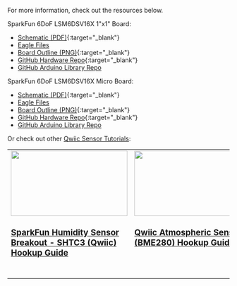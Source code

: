 For more information, check out the resources below.

SparkFun 6DoF LSM6DSV16X 1"x1" Board: 

* [Schematic (PDF)](assets/BoardFiles/SparkFun_6DoF_LSM6DSV16X-Schematic.pdf){:target="_blank"}
* [Eagle Files](assets/BoardFiles/SparkFun_6DoF_LSM6DSV16X-EagleFiles.zip)
* [Board Outline (PNG)](assets/BoardFiles/SparkFun_6DoF_LSM6DSV16X-BoardOutline.png){:target="_blank"}
* [GitHub Hardware Repo](https://github.com/sparkfun/SparkFun_6DoF_LSM6DSV16X){:target="_blank"}
* [GitHub Arduino Library Repo](https://github.com/sparkfun/SparkFun_LSM6DSV16X_Arduino_Library)

SparkFun 6DoF LSM6DSV16X Micro Board: 

* [Schematic (PDF)](assets/BoardFiles/SparkFun_Micro_6DoF_LSM6DSV16X-Schematic.pdf){:target="_blank"}
* [Eagle Files](assets/BoardFiles/SparkFun_Micro_6DoF_LSM6DSV16X-EagleFiles.zip)
* [Board Outline (PNG)](assets/BoardFiles/SparkFun_Micro_6DoF_LSM6DSV16X-BoardOutline.png){:target="_blank"}
* [GitHub Hardware Repo](https://github.com/sparkfun/SparkFun_6DoF_LSM6DSV16X){:target="_blank"}
* [GitHub Arduino Library Repo](https://github.com/sparkfun/SparkFun_LSM6DSV16X_Arduino_Library)

Or check out other [Qwiic Sensor Tutorials](https://learn.sparkfun.com/tutorials/tags/qwiic):

<table style="border-style:none">
    <tr>
        <td style="vertical-align: text-top;" width="264px">
            <a href="https://learn.sparkfun.com/tutorials/sparkfun-humidity-sensor-breakout---shtc3-qwiic-hookup-guide">
            <div style="text-align: center"><img src="https://cdn.sparkfun.com/assets/learn_tutorials/1/1/6/9/16467-SparkFun_Humidity_Sensor_Breakout_-_SHTC3__Qwiic_-01.jpg" style="width:264px; height:148px; object-fit:contain;"></div>
            <h3 style="vertical-align: left">SparkFun Humidity Sensor Breakout - SHTC3 (Qwiic) Hookup Guide
            </h3></a>
        </td>
        <td style="vertical-align: text-top;" width="264px">
            <div style="text-align: center"><a href="https://learn.sparkfun.com/tutorials/qwiic-atmospheric-sensor-bme280-hookup-guide">
            <img src="https://cdn.sparkfun.com/assets/parts/1/4/0/1/4/15440-SparkFun_Atmospheric_Sensor_Breakout_-_BME280__Qwiic_-04a.jpg" style="width:264px; height:148px; object-fit:contain;"></div>
            <h3 style="text-align: left">Qwiic Atmospheric Sensor (BME280) Hookup Guide
            </h3></a>
        </td>
        <td style="vertical-align: text-top;" width="264px">
            <div style="text-align: center"><a href="https://learn.sparkfun.com/tutorials/qwiic-tmp117-high-precision-digital-temperature-sensor-hookup-guide">
            <img src="https://cdn.sparkfun.com/assets/parts/1/4/4/3/0/15805-SparkFun_High_Precision_Temperature_Sensor_-_TMP117__Qwiic_-01.jpg" style="width:264px; height:148px; object-fit:contain;"></div>
            <h3 style="text-align: left">Qwiic TMP117 High Precision Digital Temperature Sensor Hookup Guide
            </h3></a>
        </td>
        <td style="vertical-align: text-top;" width="264px">
            <a href="https://learn.sparkfun.com/tutorials/qwiic-pressure-sensor-bmp384-hookup-guide">
            <div style="text-align: center"><img src="https://cdn.sparkfun.com/assets/parts/1/9/3/3/8/19662-SparkFun_Pressure_Sensor_-_BMP384__Qwiic_-01.jpg" style="width:264px; height:148px; object-fit:contain;"></div>
            <h3 style="text-align: left">Qwiic Pressure Sensor (BMP384) Hookup Guide
            </h3></a>
        </td>
    </tr>
</table>
